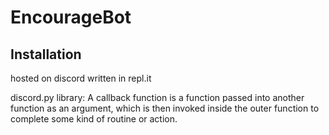 # EncourageBot

## Installation

hosted on discord
written in repl.it

discord.py library: 
A callback function is a function passed into another function as an argument, which is then invoked inside the outer function to complete some kind of routine or action.
